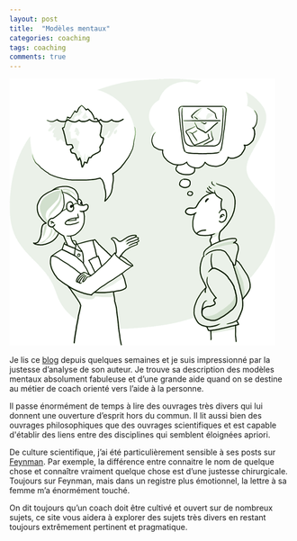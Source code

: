 ```yaml
---
layout: post
title:  "Modèles mentaux"
categories: coaching
tags: coaching
comments: true
---
```


![Modèles mentaux](/assets/img/mental-model.gif)

Je lis ce [blog](https://www.farnamstreetblog.com/mental-models/) depuis quelques semaines et je suis impressionné par la justesse d’analyse de son auteur.
Je trouve sa description des modèles mentaux absolument fabuleuse et d’une grande aide quand on se destine au métier de coach orienté vers l’aide à la personne.

Il passe énormément de temps à lire des ouvrages très divers qui lui donnent une ouverture d’esprit hors du commun.
Il lit aussi bien des ouvrages philosophiques que des ouvrages scientifiques et est capable d'établir des liens entre des disciplines qui semblent éloignées apriori.

De culture scientifique, j’ai été particulièrement sensible à ses posts sur [Feynman](https://www.farnamstreetblog.com/?s=feynman).
Par exemple, la différence entre connaitre le nom de quelque chose et connaître vraiment quelque chose est d’une justesse chirurgicale.
Toujours sur Feynman, mais dans un registre plus émotionnel, la lettre à sa femme m’a énormément touché.

On dit toujours qu’un coach doit être cultivé et ouvert sur de nombreux sujets, ce site vous aidera à explorer des sujets très divers en restant toujours extrêmement pertinent et pragmatique.
